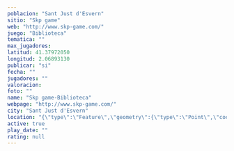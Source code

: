 ```yaml
---
poblacion: "Sant Just d'Esvern"
sitio: "Skp game"
web: "http://www.skp-game.com/"
juego: "Biblioteca"
tematica: ""
max_jugadores: 
latitud: 41.37972050
longitud: 2.06893130
publicar: "si"
fecha: ""
jugadores: ""
valoracion: 
foto: ""
name: "Skp game-Biblioteca"
webpage: "http://www.skp-game.com/"
city: "Sant Just d'Esvern"
location: "{\"type\":\"Feature\",\"geometry\":{\"type\":\"Point\",\"coordinates\":[2.0689313,41.3797205]}}"
active: true
play_date: ""
rating: null
---
```

